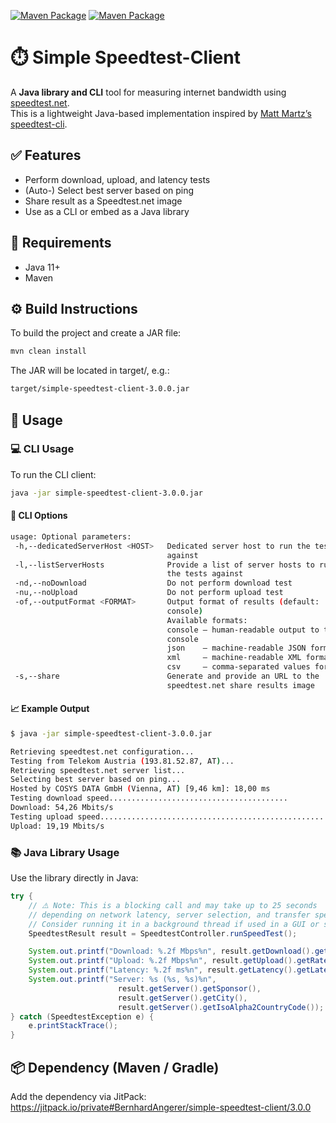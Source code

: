 [![Maven Package](https://github.com/BernhardAngerer/simple-speedtest-client/actions/workflows/maven-publish.yml/badge.svg)](https://github.com/BernhardAngerer/simple-speedtest-client/actions/workflows/maven-publish.yml)
[![Maven Package](https://github.com/BernhardAngerer/simple-speedtest-client/actions/workflows/maven-verify.yml/badge.svg)](https://github.com/BernhardAngerer/simple-speedtest-client/actions/workflows/maven-verify.yml)

# ⏱️ Simple Speedtest-Client

A **Java library and CLI** tool for measuring internet bandwidth using [speedtest.net](https://www.speedtest.net/).  
This is a lightweight Java-based implementation inspired by [Matt Martz’s speedtest-cli](https://github.com/sivel/speedtest-cli).

## ✅ Features

- Perform download, upload, and latency tests
- (Auto-) Select best server based on ping
- Share result as a Speedtest.net image
- Use as a CLI or embed as a Java library

## 🧰 Requirements
- Java 11+
- Maven

## ⚙️ Build Instructions
To build the project and create a JAR file:
```bash
mvn clean install
```
The JAR will be located in target/, e.g.:
```bash
target/simple-speedtest-client-3.0.0.jar
```

## 🚀 Usage

### 💻 CLI Usage
To run the CLI client:
```bash
java -jar simple-speedtest-client-3.0.0.jar
```

#### 🔧 CLI Options
```bash
usage: Optional parameters:
 -h,--dedicatedServerHost <HOST>   Dedicated server host to run the tests
                                   against
 -l,--listServerHosts              Provide a list of server hosts to run
                                   the tests against
 -nd,--noDownload                  Do not perform download test
 -nu,--noUpload                    Do not perform upload test
 -of,--outputFormat <FORMAT>       Output format of results (default:
                                   console)
                                   Available formats:
                                   console — human-readable output to the
                                   console
                                   json    — machine-readable JSON format
                                   xml     — machine-readable XML format
                                   csv     — comma-separated values format
 -s,--share                        Generate and provide an URL to the
                                   speedtest.net share results image

```

#### 📈 Example Output
```bash
$ java -jar simple-speedtest-client-3.0.0.jar 

Retrieving speedtest.net configuration...
Testing from Telekom Austria (193.81.52.87, AT)...
Retrieving speedtest.net server list...
Selecting best server based on ping...
Hosted by COSYS DATA GmbH (Vienna, AT) [9,46 km]: 18,00 ms
Testing download speed........................................
Download: 54,26 Mbits/s
Testing upload speed...................................................
Upload: 19,19 Mbits/s
```

### 📚 Java Library Usage
Use the library directly in Java:
```java
try {
    // ⚠️ Note: This is a blocking call and may take up to 25 seconds 
    // depending on network latency, server selection, and transfer speed.
    // Consider running it in a background thread if used in a GUI or server application.
    SpeedtestResult result = SpeedtestController.runSpeedTest();

    System.out.printf("Download: %.2f Mbps%n", result.getDownload().getRateInMbps());
    System.out.printf("Upload: %.2f Mbps%n", result.getUpload().getRateInMbps());
    System.out.printf("Latency: %.2f ms%n", result.getLatency().getLatency());
    System.out.printf("Server: %s (%s, %s)%n",
                        result.getServer().getSponsor(),
                        result.getServer().getCity(),
                        result.getServer().getIsoAlpha2CountryCode());
} catch (SpeedtestException e) {
    e.printStackTrace();
}
```

## 📦 Dependency (Maven / Gradle)
Add the dependency via JitPack:
https://jitpack.io/private#BernhardAngerer/simple-speedtest-client/3.0.0
